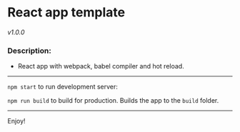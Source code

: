 # React app template
*v1.0.0*

### Description:
- React app with webpack, babel compiler and hot reload.<br/>
___
`npm start` to run development server:<br/>


`npm run build` to build for production. Builds the app to the `build` folder.

___
Enjoy!